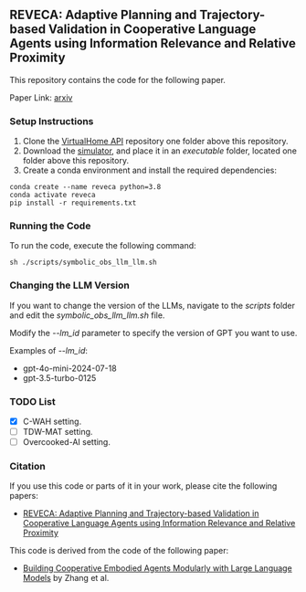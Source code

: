 ## **REVECA**: Adaptive Planning and Trajectory-based Validation in Cooperative Language Agents using Information Relevance and Relative Proximity

This repository contains the code for the following paper.

Paper Link: [arxiv](https://arxiv.org/abs/2405.16751)

### Setup Instructions
1. Clone the [VirtualHome API](https://github.com/xavierpuigf/virtualhome) repository one folder above this repository.
2. Download the [simulator](https://drive.google.com/file/d/1JTrV5jdF-LQVwY3OsV3Jd3r6PRghyHBp/view), and place it in an *executable* folder, located one folder above this repository.
3. Create a conda environment and install the required dependencies:

```
conda create --name reveca python=3.8
conda activate reveca 
pip install -r requirements.txt 
```

### Running the Code
To run the code, execute the following command:
```
sh ./scripts/symbolic_obs_llm_llm.sh
```

### Changing the LLM Version
If you want to change the version of the LLMs, navigate to the *scripts* folder and edit the *symbolic_obs_llm_llm.sh* file. 

Modify the *--lm_id* parameter to specify the version of GPT you want to use.

Examples of *--lm_id*:
- gpt-4o-mini-2024-07-18
- gpt-3.5-turbo-0125

### TODO List
- [x] C-WAH setting.
- [ ] TDW-MAT setting.
- [ ] Overcooked-AI setting.

### Citation
If you use this code or parts of it in your work, please cite the following papers:
- [REVECA: Adaptive Planning and Trajectory-based Validation in Cooperative Language Agents using Information Relevance and Relative Proximity](https://arxiv.org/abs/2405.16751)

This code is derived from the code of the following paper:
- [Building Cooperative Embodied Agents Modularly with Large Language Models](https://arxiv.org/abs/2307.02485) by Zhang et al.
